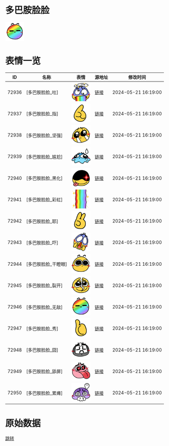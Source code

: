 # 多巴胺脸脸

<img src="./cover.png" height="60" alt="cover" />

# 表情一览

|ID|名称|表情|源地址|修改时间|
|----|----|----|----|----|
|72936|[多巴胺脸脸_吐]|<img src="./pic/072936_%5B多巴胺脸脸_吐%5D.png" height="60" alt="吐"/>|[链接](https://i0.hdslb.com/bfs/garb/815fa3f91c8d3f38b6da06370b3113ecf575dc19.png)|2024-05-21 16:19:00|
|72937|[多巴胺脸脸_指]|<img src="./pic/072937_%5B多巴胺脸脸_指%5D.png" height="60" alt="指"/>|[链接](https://i0.hdslb.com/bfs/garb/b4dc75f48f08828fe3d6bf400cc93c12427295ae.png)|2024-05-21 16:19:00|
|72938|[多巴胺脸脸_坚强]|<img src="./pic/072938_%5B多巴胺脸脸_坚强%5D.png" height="60" alt="坚强"/>|[链接](https://i0.hdslb.com/bfs/garb/22664c8f17e9ad3b41b80e7cd9f20ced4ca022e5.png)|2024-05-21 16:19:00|
|72939|[多巴胺脸脸_尴尬]|<img src="./pic/072939_%5B多巴胺脸脸_尴尬%5D.png" height="60" alt="尴尬"/>|[链接](https://i0.hdslb.com/bfs/garb/36d1a64b114e881173c9a7325c027b3f0b5aa0d2.png)|2024-05-21 16:19:00|
|72940|[多巴胺脸脸_黑化]|<img src="./pic/072940_%5B多巴胺脸脸_黑化%5D.png" height="60" alt="黑化"/>|[链接](https://i0.hdslb.com/bfs/garb/80a648f6a930c025c8bbefe65bec14194d0f8ab2.png)|2024-05-21 16:19:00|
|72941|[多巴胺脸脸_彩虹]|<img src="./pic/072941_%5B多巴胺脸脸_彩虹%5D.png" height="60" alt="彩虹"/>|[链接](https://i0.hdslb.com/bfs/garb/02727b61f049947d1b65e877bbec9e8c9cb22316.png)|2024-05-21 16:19:00|
|72942|[多巴胺脸脸_耶]|<img src="./pic/072942_%5B多巴胺脸脸_耶%5D.png" height="60" alt="耶"/>|[链接](https://i0.hdslb.com/bfs/garb/c1811a741f5dd4979748cda7d4aea4df4122ed3c.png)|2024-05-21 16:19:00|
|72943|[多巴胺脸脸_吓]|<img src="./pic/072943_%5B多巴胺脸脸_吓%5D.png" height="60" alt="吓"/>|[链接](https://i0.hdslb.com/bfs/garb/546f78307fa7e79f39e7c8f844ab8f92f7b9e5c3.png)|2024-05-21 16:19:00|
|72944|[多巴胺脸脸_干瞪眼]|<img src="./pic/072944_%5B多巴胺脸脸_干瞪眼%5D.png" height="60" alt="干瞪眼"/>|[链接](https://i0.hdslb.com/bfs/garb/b5e8965ec6eecfc19b9beb9b4af3d58fae7022b7.png)|2024-05-21 16:19:00|
|72945|[多巴胺脸脸_裂开]|<img src="./pic/072945_%5B多巴胺脸脸_裂开%5D.png" height="60" alt="裂开"/>|[链接](https://i0.hdslb.com/bfs/garb/77ebe275677e8dd727731e371372b36067dc7fe1.png)|2024-05-21 16:19:00|
|72946|[多巴胺脸脸_无敌]|<img src="./pic/072946_%5B多巴胺脸脸_无敌%5D.png" height="60" alt="无敌"/>|[链接](https://i0.hdslb.com/bfs/garb/b7f0bf09caf8cc1f4005d86b0b5d2f411b5663fe.png)|2024-05-21 16:19:00|
|72947|[多巴胺脸脸_秀]|<img src="./pic/072947_%5B多巴胺脸脸_秀%5D.png" height="60" alt="秀"/>|[链接](https://i0.hdslb.com/bfs/garb/481b4e1462b4aa352e94ae1feac8c1b3c38bc40c.png)|2024-05-21 16:19:00|
|72948|[多巴胺脸脸_囧]|<img src="./pic/072948_%5B多巴胺脸脸_囧%5D.png" height="60" alt="囧"/>|[链接](https://i0.hdslb.com/bfs/garb/de96b4fd7df8557538828ab66ff6cb2d05a6b545.png)|2024-05-21 16:19:00|
|72949|[多巴胺脸脸_舔屏]|<img src="./pic/072949_%5B多巴胺脸脸_舔屏%5D.png" height="60" alt="舔屏"/>|[链接](https://i0.hdslb.com/bfs/garb/13bf5032c04c25dced0238f7b831920e43c9b70d.png)|2024-05-21 16:19:00|
|72950|[多巴胺脸脸_累瘫]|<img src="./pic/072950_%5B多巴胺脸脸_累瘫%5D.png" height="60" alt="累瘫"/>|[链接](https://i0.hdslb.com/bfs/garb/b77fbdb8ec364c0da8b31a8c1afe5467761cd238.png)|2024-05-21 16:19:00|

# 原始数据

[跳转](./raw.json)

